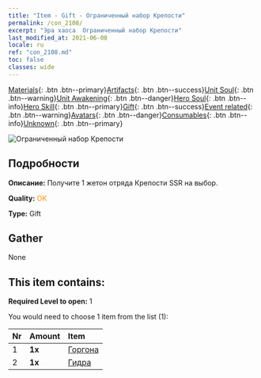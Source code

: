 ```yaml
---
title: "Item - Gift - Ограниченный набор Крепости"
permalink: /con_2108/
excerpt: "Эра хаоса  Ограниченный набор Крепости"
last_modified_at: 2021-06-08
locale: ru
ref: "con_2108.md"
toc: false
classes: wide
---
```

 [Materials](/ItemsRU/){: .btn .btn--primary}[Artifacts](/ItemsRU/Artifacts/){: .btn .btn--success}[Unit Soul](/ItemsRU/UnitSoul/){: .btn .btn--warning}[Unit Awakening](/ItemsRU/UnitAwakening/){: .btn .btn--danger}[Hero Soul](/ItemsRU/HeroSoul/){: .btn .btn--info}[Hero Skill](/ItemsRU/HeroSkill/){: .btn .btn--primary}[Gift](/ItemsRU/Gift/){: .btn .btn--success}[Event related](/ItemsRU/Events/){: .btn .btn--warning}[Avatars](/ItemsRU/Avatars/){: .btn .btn--danger}[Consumables](/ItemsRU/Consumables/){: .btn .btn--info}[Unknown](/ItemsRU/Unknown/){: .btn .btn--primary}

 ![Ограниченный набор Крепости](/images/t/i_994009.png)

## Подробности
 **Описание:** Получите 1 жетон отряда Крепости SSR на выбор.

 **Quality:** <span style="color: #FF8C00">OK</span>

 **Type:** Gift

## Gather

  None

## This item contains:

 **Required Level to open:** 1

 You would need to choose 1 item from the list (1):

  | Nr | Amount |     Item    |
  |:---|:-------|:------------|
  | 1 |  **1x** | [Горгона](/ItemsRU/unt_257/) |  | 
  | 2 |  **1x** | [Гидра](/ItemsRU/unt_259/) |  | 
